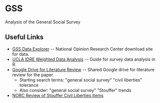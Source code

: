 # GSS
Analysis of the General Social Survey

## Useful Links
* [GSS Data Explorer](https://gssdataexplorer.norc.org/) -- National Opinion Research Center download site for data.
* [UCLA IDRE Weighted Data Analysis](https://stats.idre.ucla.edu/r/seminars/survey-data-analysis-with-r/) -- Guide for survey data analysis in R.
* [Google Drive for Literature Review](https://drive.google.com/drive/folders/1bVaP7iraHz7OxE_Xz8-u1-oK2UPKBYeg?usp=sharing) -- Shared Google drive for literature review for the paper.
  * Starting search terms: "general social survey" "civil liberties" tolerance
  * Also consider: "general social survey" "Stouffer" trends
* [NORC Review of Stouffer Civil Liberties Items](http://www.gss.norc.org/Documents/reports/topical-reports/TR42%20A%20Review%20of%20the%20Stouffer%20Civil%20Liberties%20Items%20on%20the%20General%20Social%20Survey.pdf)
